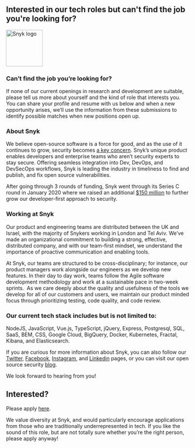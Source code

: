 Interested in our tech roles but can't find the job you're looking for?
---

<img src="https://res.cloudinary.com/snyk/image/upload/v1537345894/press-kit/brand/logo-black.png" width="100" alt="Snyk logo" />

<h3><strong>Can’t find the job you’re looking for? </strong></h3>
<p><span style="font-weight: 400;">If none of our current openings in research and development are suitable, please tell us more about yourself and the kind of role that interests you. You can share your profile and resume with us below and when a new opportunity arises, we’ll use the information from these submissions to identify possible matches when new positions open up. </span></p>
<h3><strong>About Snyk</strong></h3>
<p><span style="font-weight: 400;">We believe open-source software is a force for good, and as the use of it continues to grow, security becomes </span><a href="https://snyk.io/blog/devsecops-insights-2020/"><span style="font-weight: 400;">a key concern</span></a><span style="font-weight: 400;">. Snyk’s unique product enables developers and enterprise teams who aren’t security experts to stay secure. Offering seamless integration into Dev, DevOps, and DevSecOps workflows, Snyk is leading the industry in timeliness to find and publish, and fix open source vulnerabilities.</span></p>
<p><span style="font-weight: 400;">After going through 3 rounds of funding, Snyk went through its Series C round in January 2020 where we raised an additional </span><a href="https://snyk.io/blog/snyk-closes-150m/"><span style="font-weight: 400;">$150 million</span></a><span style="font-weight: 400;"> to further grow our developer-first approach to security. </span></p>
<h3><strong>Working at Snyk</strong></h3>
<p><span style="font-weight: 400;">Our product and engineering teams are distributed between the UK and Israel, with the majority of Snykers working in London and Tel Aviv. We’ve made an organizational commitment to building a strong, effective, distributed company, and with our team-first mindset, we understand the importance of proactive communication and enabling tools.</span></p>
<p><span style="font-weight: 400;">At Snyk, our teams are structured to be cross-disciplinary; for instance, our product managers work alongside our engineers as we develop new features. In their day to day work, teams follow the Agile software development methodology and work at a sustainable pace in two-week sprints.  As we care deeply about the quality and usefulness of the tools we develop for all of our customers and users, we maintain our product minded focus through prioritizing testing, code quality, and code review.</span></p>
<h3><strong>Our current tech stack includes but is not limited to:</strong></h3>
<p><span style="font-weight: 400;">NodeJS, JavaScript, Vue.js, TypeScript, jQuery, Express, Postgresql, SQL, SaaS, BEM, CSS, Google Cloud, BigQuery, Docker, Kubernetes, Fractal, Kibana, and Elasticsearch.</span></p>
<p><span style="font-weight: 400;">If you are curious for more information about Snyk, you can also follow our </span><a href="https://twitter.com/snyksec"><span style="font-weight: 400;">Twitter</span></a><span style="font-weight: 400;">, </span><a href="https://www.facebook.com/snyksec"><span style="font-weight: 400;">Facebook</span></a><span style="font-weight: 400;">, </span><a href="https://www.instagram.com/lifeatsnyk/"><span style="font-weight: 400;">Instagram</span></a><span style="font-weight: 400;">, and </span><a href="https://www.linkedin.com/company/snyk"><span style="font-weight: 400;">Linkedin</span></a><span style="font-weight: 400;"> pages, or you can visit our open source security </span><a href="https://snyk.io/blog/"><span style="font-weight: 400;">blog</span></a><span style="font-weight: 400;">.</span></p>
<p><span style="font-weight: 400;">We look forward to hearing from you!</span></p>

Interested?
---

Please apply [here](https://boards.greenhouse.io/snyk/jobs/4753129002#app).

We value diversity at Snyk, and would particularly encourage applications from those who are traditionally underrepresented in tech.
If you like the sound of this role, but are not totally sure whether you’re the right person, please apply anyway!
